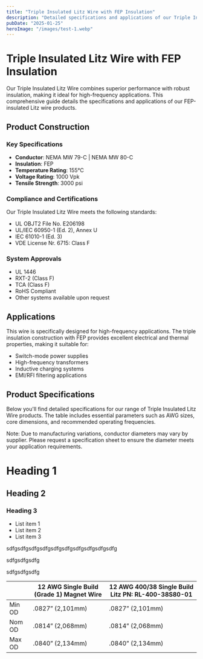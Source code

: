 ```yaml
---
title: "Triple Insulated Litz Wire with FEP Insulation"
description: "Detailed specifications and applications of our Triple Insulated Litz Wire featuring FEP insulation, designed for high-frequency applications."
pubDate: "2025-01-25"
heroImage: "/images/test-1.webp"
---
```


# Triple Insulated Litz Wire with FEP Insulation

Our Triple Insulated Litz Wire combines superior performance with robust insulation, making it ideal for high-frequency applications. This comprehensive guide details the specifications and applications of our FEP-insulated Litz wire products.

## Product Construction

### Key Specifications

- **Conductor**: NEMA MW 79-C | NEMA MW 80-C
- **Insulation**: FEP
- **Temperature Rating**: 155°C
- **Voltage Rating**: 1000 Vpk
- **Tensile Strength**: 3000 psi

### Compliance and Certifications

Our Triple Insulated Litz Wire meets the following standards:

- UL OBJT2 File No. E206198
- UL/IEC 60950-1 (Ed. 2), Annex U
- IEC 61010-1 (Ed. 3)
- VDE License Nr. 6715: Class F

### System Approvals

- UL 1446
- RXT-2 (Class F)
- TCA (Class F)
- RoHS Compliant
- Other systems available upon request

## Applications

This wire is specifically designed for high-frequency applications. The triple insulation construction with FEP provides excellent electrical and thermal properties, making it suitable for:

- Switch-mode power supplies
- High-frequency transformers
- Inductive charging systems
- EMI/RFI filtering applications

## Product Specifications

Below you'll find detailed specifications for our range of Triple Insulated Litz Wire products. The table includes essential parameters such as AWG sizes, core dimensions, and recommended operating frequencies.

Note: Due to manufacturing variations, conductor diameters may vary by supplier. Please request a specification sheet to ensure the diameter meets your application requirements.

# Heading 1

## Heading 2

### Heading 3

- List item 1
- List item 2
- List item 3

sdfgsdfgsdfgsdfgsdfgsdfgsdfgsdfgsdfgsdfg

sdfgsdfgsdfg

sdfgsdfgsdfg

|        | 12 AWG Single Build (Grade 1) Magnet Wire | 12 AWG 400/38 Single Build Litz PN: RL-400-38S80-01 |
| ------ | ----------------------------------------- | --------------------------------------------------- |
| Min OD | .0827” (2,101mm)                          | .0827” (2,101mm)                                    |
| Nom OD | .0814” (2,068mm)                          | .0814” (2,068mm)                                    |
| Max OD | .0840” (2,134mm)                          | .0840” (2,134mm)                                    |
